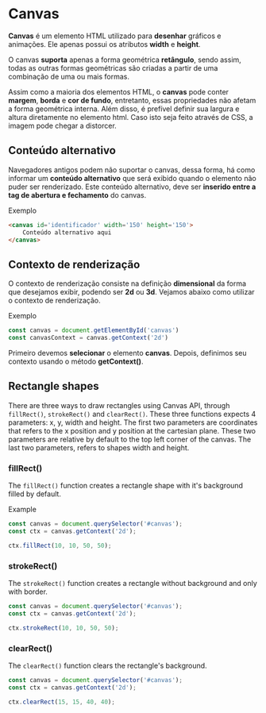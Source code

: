 # Canvas

**Canvas** é um elemento HTML utilizado para **desenhar** gráficos e animações. Ele apenas possui os atributos **width** e **height**. 

O canvas **suporta** apenas a forma geométrica **retângulo**, sendo assim, todas as outras formas geométricas são criadas a partir de uma combinação de uma ou mais formas.

Assim como a maioria dos elementos HTML, o **canvas** pode conter **margem**, **borda** e **cor de fundo**, entretanto, essas propriedades não afetam a forma geométrica interna. Além disso, é prefível definir sua largura e altura diretamente no elemento html. Caso isto seja feito através de CSS, a imagem pode chegar a distorcer.

## Conteúdo alternativo

Navegadores antigos podem não suportar o canvas, dessa forma, há como informar um **conteúdo alternativo** que será exibido quando o elemento não puder ser renderizado. Este conteúdo alternativo, deve ser **inserido entre a tag de abertura e fechamento** do canvas.

Exemplo
```html
<canvas id='identificador' width='150' height='150'>
    Conteúdo alternativo aqui
</canvas>
```

## Contexto de renderização

O contexto de renderização consiste na definição **dimensional** da forma que desejamos exibir, podendo ser **2d** ou **3d**. Vejamos abaixo como utilizar o contexto de renderização.

Exemplo
```js
const canvas = document.getElementById('canvas')
const canvasContext = canvas.getContext('2d')
```

Primeiro devemos **selecionar** o elemento **canvas**. Depois, definimos seu contexto usando o método **getContext()**.

## Rectangle shapes

There are three ways to draw rectangles using Canvas API, through `fillRect()`, `strokeRect()` and `clearRect()`. These three functions expects 4 parameters: x, y, width and height. The first two parameters are coordinates that refers to the x position and y position at the cartesian plane. These two parameters are relative by default to the top left corner of the canvas. The last two parameters, refers to shapes width and height.

### fillRect()

The `fillRect()` function creates a rectangle shape with it's background filled by default.

Example
```js
const canvas = document.querySelector('#canvas');
const ctx = canvas.getContext('2d');

ctx.fillRect(10, 10, 50, 50);
```

### strokeRect()

The `strokeRect()` function creates a rectangle without background and only with border.

```js
const canvas = document.querySelector('#canvas');
const ctx = canvas.getContext('2d');

ctx.strokeRect(10, 10, 50, 50);
```

### clearRect()

The `clearRect()` function clears the rectangle's background.

```js
const canvas = document.querySelector('#canvas');
const ctx = canvas.getContext('2d');

ctx.clearRect(15, 15, 40, 40);
```
